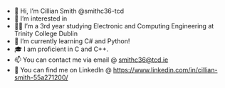 - 👋 Hi, I’m Cillian Smith @smithc36-tcd
- 👀 I’m interested in 
- 👨‍🎓 I’m a 3rd year studying Electronic and Computing Engineering at Trinity College Dublin 
- 💞️ I’m currently learning C# and Python!
- 🎓 I am proficient in C and C++. 
- 📫 You can contact me via email @ smithc36@tcd.ie
- 📱  You can find me on LinkedIn @ https://www.linkedin.com/in/cillian-smith-55a271200/

<!---
smithc36-tcd/smithc36-tcd is a ✨ special ✨ repository because its `README.md` (this file) appears on your GitHub profile.
You can click the Preview link to take a look at your changes.
--->

